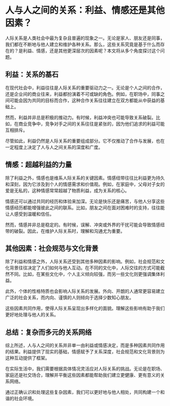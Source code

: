 # 人与人之间的关系：利益、情感还是其他因素？

人际关系是人类社会中最为复杂且普遍的现象之一。无论是家人、朋友还是同事，我们都在不断地与他人建立和维护各种关系。那么，这些关系究竟是基于什么而存在的？是利益、情感，还是其他更深层次的因素呢？本文将从多个角度探讨这个问题。

## 利益：关系的基石

在现代社会中，利益往往是人际关系的重要驱动力之一。无论是个人之间的合作，还是企业间的商业往来，利益都扮演着不可或缺的角色。例如，在职场中，同事之间可能会因为共同的目标而合作，这种合作关系往往建立在双方都能从中获益的基础上。

然而，利益并非总是积极的推动力。有时候，利益冲突也可能导致关系破裂。比如，在商业竞争中，竞争对手之间的关系往往是紧张的，因为他们追求的利益可能互相排斥。

尽管如此，利益仍然是人际关系的重要组成部分。它不仅推动了合作与发展，也在一定程度上决定了人与人之间关系的深度和广度。


## 情感：超越利益的力量

除了利益之外，情感也是维系人际关系的关键因素。情感纽带往往比利益更为持久和深刻，因为它涉及到个人的情感需求和价值观。例如，在家庭中，父母对子女的爱是无私的，这种情感常常超越了物质利益，成为关系的核心。

情感还可以通过共同的经历和体验来加深。无论是快乐还是痛苦，与他人分享这些情感经历都能增强彼此之间的联系。比如，朋友之间在面对困难时的支持，往往能让人感受到温暖和信任。

然而，情感并非总是稳定的。有时候，误解、冲突或外界的干扰可能会导致情感纽带的破裂。因此，在维护人际关系时，理解和沟通尤为重要。

## 其他因素：社会规范与文化背景

除了利益和情感之外，人际关系还受到其他多种因素的影响。例如，社会规范和文化背景往往决定了人们如何与他人互动。在不同的文化中，人际交往的方式可能截然不同。比如，在某些文化中，个人主义倾向较强，而另一些文化则更强调集体利益。

此外，个体的性格特质也会影响人际关系的发展。外向、开朗的人通常更容易建立广泛的社会关系，而内向、谨慎的人则倾向于选择少数知心朋友。

这些因素共同作用，使得人际关系呈现出多样化的面貌。理解这些影响有助于我们更好地处理与他人的关系。

## 总结：复杂而多元的关系网络

综上所述，人与人之间的关系并非单一由利益或情感决定，而是多种因素共同作用的结果。利益提供了现实的基础，情感赋予了关系深度，社会规范和文化背景则为这种互动提供了框架。

在实际生活中，我们需要根据具体情况灵活应对人际关系的挑战。无论是在职场、家庭还是社交场合，理解并平衡这些因素都能帮助我们建立更健康、更有意义的关系网络。

通过正确认识和处理这些复杂因素，我们可以更好地与他人相处，共同构建一个和谐的社会环境。